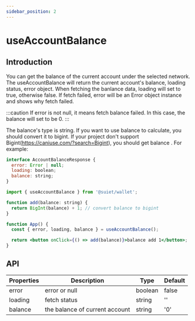 ```yaml
---
sidebar_position: 2
---
```


# useAccountBalance

## Introduction

You can get the balance of the current account under the selected network. The useAccountBalance will return the current account's balance, loading status, error object. When fetching the banlance data, loading will set to true, otherwise false. If fetch failed, error will be an Error object instance and shows why fetch failed.

:::caution
If error is not null, it means fetch balance failed. In this case, the balance will set to be 0.
:::

The balance's type is string. If you want to use balance to calculate, you should convert it to bigint. If your project don't support Bigint(https://caniuse.com/?search=Bigint), you should get balance . For example:

```jsx
interface AccountBalanceResponse {
  error: Error | null;
  loading: boolean;
  balance: string;
}

import { useAccountBalance } from '@suiet/wallet';

function add(balance: string) {
  return BigInt(balance) + 1; // convert balance to bigint
}

function App() {
  const { error, loading, balance } = useAccountBalance();

  return <button onClick={() => add(balance)}>balance add 1</button>;
}
```

## API

| Properties | Description                    | Type    | Default |
| ---------- | ------------------------------ | ------- | ------- |
| error      | error or null                  | boolean | false   |
| loading    | fetch status                   | string  | ''      |
| balance    | the balance of current account | string  | '0'     |
